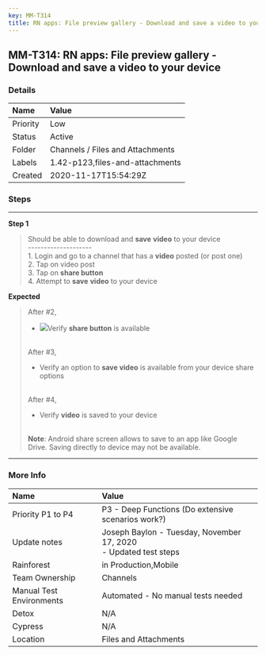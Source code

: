 ```yaml
---
key: MM-T314
title: RN apps: File preview gallery - Download and save a video to your device
---
```


## MM-T314: RN apps: File preview gallery - Download and save a video to your device

### Details

| Name     | Value                            |
| :------- | :------------------------------- |
| Priority | Low                              |
| Status   | Active                           |
| Folder   | Channels / Files and Attachments |
| Labels   | 1.42-p123,files-and-attachments  |
| Created  | 2020-11-17T15:54:29Z             |

### Steps

<hr/>

**Step 1**

> <article>Should be able to download and <strong>save</strong> <strong>video</strong> to your device<br>--------------------<br>1. Login and go to a channel that has a <strong>video</strong> posted (or post one)<br>2. Tap on video post<br>3. Tap on <strong>share button</strong><br>4. Attempt to <strong>save</strong> <strong>video</strong> to your device</article>

**Expected**

> <article>After #2,<ul><li><img src="https://smartbear-tm4j-prod-us-west-2-attachment-rich-text.s3.us-west-2.amazonaws.com/embedded-f3277290f945470c4add5d21ef3dc7ca7b74388fc7152bfb6b99ae58c66a95a8-1605627811975-1605627811975.png" class="fr-fic fr-dii">Verify <strong>share button</strong> is available</li></ul><br>After #3,<ul><li>Verify an option to <strong>save video</strong> is available from your device share options</li></ul><br>After #4,<ul><li>Verify <strong>video</strong> is saved to your device</li></ul><br><strong>Note</strong>: Android share screen allows to save to an app like Google Drive. Saving directly to device may not be available.</article>

<hr/>

### More Info

| Name                     | Value                                                                |
| :----------------------- | :------------------------------------------------------------------- |
| Priority P1 to P4        | P3 - Deep Functions (Do extensive scenarios work?)                   |
| Update notes             | Joseph Baylon - Tuesday, November 17, 2020<br />- Updated test steps |
| Rainforest               | in Production,Mobile                                                 |
| Team Ownership           | Channels                                                             |
| Manual Test Environments | Automated - No manual tests needed                                   |
| Detox                    | N/A                                                                  |
| Cypress                  | N/A                                                                  |
| Location                 | Files and Attachments                                                |
